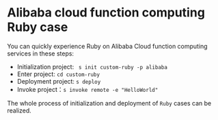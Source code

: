 # Alibaba cloud function computing Ruby case

You can quickly experience Ruby on Alibaba Cloud function computing services in these steps:

- Initialization project: ` s init custom-ruby -p alibaba`
- Enter project: `cd custom-ruby`
- Deployment project: `s deploy`
- Invoke project：`s invoke remote -e "HelloWorld"`

The whole process of initialization and deployment of `Ruby` cases can be realized.